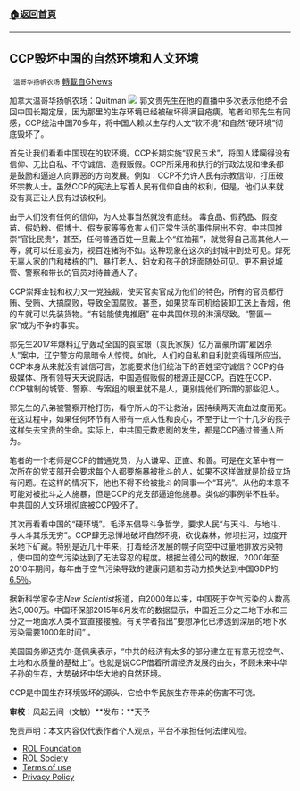###  [:house:返回首頁](https://github.com/ourhimalayas/txt)
---


## CCP毁坏中国的自然环境和人文环境
` 温哥华扬帆农场` [轉載自GNews](https://gnews.org/zh-hans/1896121/)

加拿大温哥华扬帆农场：Quitman
![](https://assets.gnews.org/wp-content/uploads/2022/01/F4055170-99E4-48BF-82E5-7C99B89DDDDB.png)
郭文贵先生在他的直播中多次表示他绝不会回中国长期定居，因为那里的生存环境已经被破坏得满目疮痍。笔者和郭先生有同感，CCP统治中国70多年，将中国人赖以生存的人文“软环境”和自然“硬环境”彻底毁坏了。

首先让我们看看中国现在的软环境。CCP长期实施“驭民五术”，将国人蹂躏得没有信仰、无比自私、不守诚信、造假贩假。CCP所采用和执行的行政法规和律条都是鼓励和逼迫人向罪恶的方向发展。例如：CCP不允许人民有宗教信仰，打压破坏宗教人士。虽然CCP的宪法上写着人民有信仰自由的权利，但是，他们从来就没有真正让人民有过该权利。

由于人们没有任何的信仰，为人处事当然就没有底线。 毒食品、假药品、假疫苗、假奶粉、假博士、假专家等等危害人们正常生活的事件层出不穷。中共国推崇“官比民贵“，甚至，任何普通百姓一旦戴上个“红袖箍”，就觉得自己高其他人一等，就可以任意妄为，视百姓猪狗不如。这种现象在这次的封城中到处可见。焊死无辜人家的门和楼栋的门、暴打老人、妇女和孩子的场面随处可见。更不用说城管、警察和带长的官员对待普通人了。

CCP崇拜金钱和权力又一党独裁，使买官卖官成为他们的特色，所有的官员都行贿、受贿、大搞腐败，导致全国腐败。甚至，如果货车司机给装卸工送上香烟，他的车就可以先装货物。“有钱能使鬼推磨” 在中共国体现的淋漓尽致。“警匪一家”成为不争的事实。

郭先生2017年爆料辽宁轰动全国的袁宝璟（袁氏家族）亿万富豪所谓“雇凶杀人”案中，辽宁警方的黑暗令人惊愕。如此，人们的自私和自利就变得理所应当。CCP本身从来就没有诚信可言，怎能要求他们统治下的百姓坚守诚信？CCP的各级媒体、所有领导天天说假话，中国造假贩假的根源正是CCP。百姓在CCP、CCP辖制的城管、警察、专案组的眼里就不是人，更别提他们所谓的那些犯人。

郭先生的八弟被警察开枪打伤，看守所人的不让救治，因持续两天流血过度而死。在这过程中，如果任何环节有人带有一点人性和良心，不至于让一个十几岁的孩子这样失去宝贵的生命。实际上，中共国无数悲剧的发生，都是CCP通过普通人所为。

笔者的一个老师是CCP的普通党员，为人谦卑、正直、和善。可是在文革中有一次所在的党支部开会要求每个人都要施暴被批斗的人，如果不这样做就是阶级立场有问题。在这样的情况下，他也不得不给被批斗的同事一个“耳光”。从他的本意不可能对被批斗之人施暴，但是CCP的党支部逼迫他施暴。类似的事例举不胜举。中共国的人文环境彻底被CCP毁坏了。

其次再看看中国的“硬环境”。毛泽东倡导斗争哲学，要求人民“与天斗、与地斗、与人斗其乐无穷”。CCP肆无忌惮地破坏自然环境，砍伐森林，修坝拦河，过度开采地下矿藏。特别是近几十年来，打着经济发展的幌子向空中过量地排放污染物 ，使中国的空气污染达到了无法容忍的程度。根据兰德公司的数据，2000年至2010年期间，每年由于空气污染导致的健康问题和劳动力损失达到中国GDP的[6.5％](https://www.rand.org/content/dam/rand/pubs/research_reports/RR800/RR861/RAND_RR861.pdf)。

据新科学家杂志*New Scientist*报道，自2000年以来，中国死于空气污染的人数高达3,000万。中国环保部2015年6月发布的数据显示，中国近三分之二地下水和三分之一地面水人类不宜直接接触。有关学者指出“要想净化已渗透到深层的地下水污染需要1000年时间” 。

美国国务卿迈克尔·蓬佩奥表示，“中共的经济有太多的部分建立在有意无视空气、土地和水质量的基础上“。也就是说CCP借着所谓经济发展的由头，不顾未来中华子孙的生存，大势破坏中华大地的自然环境。

CCP是中国生存环境毁坏的源头，它给中华民族生存带来的伤害不可饶。

**审校**：风起云间（文敏）**发布：**天予



 

免责声明：本文内容仅代表作者个人观点，平台不承担任何法律风险。

- [ROL Foundation](https://rolfoundation.org/)
- [ROL Society](https://rolsociety.org/)
- [Terms of use](https://gnews.org/terms-of-use-3/)
- [Privacy Policy](https://gnews.org/privacy-policy/)
